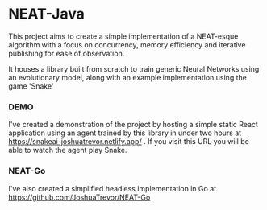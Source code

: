 # NEAT-Java
This project aims to create a simple implementation of a NEAT-esque algorithm with a focus on concurrency, memory efficiency and iterative publishing for ease of observation.

It houses a library built from scratch to train generic Neural Networks using an evolutionary model, along with an example implementation using the game 'Snake'

### DEMO
I've created a demonstration of the project by hosting a simple static React application using an agent trained by this library in under two hours at https://snakeai-joshuatrevor.netlify.app/ . If you visit this URL you will be able to watch the agent play Snake.

### NEAT-Go
I've also created a simplified headless implementation in Go at https://github.com/JoshuaTrevor/NEAT-Go
